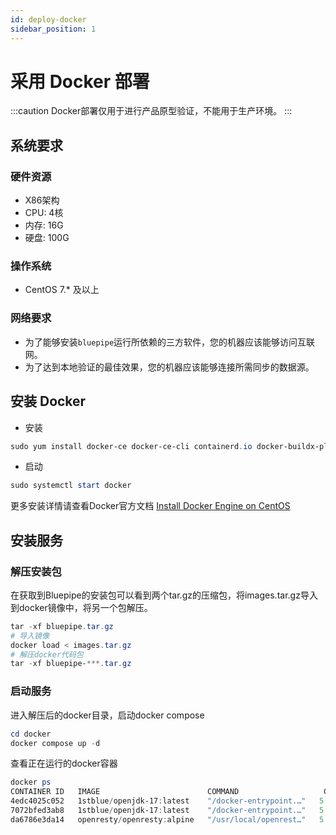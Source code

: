 ```yaml
---
id: deploy-docker
sidebar_position: 1
---
```


# 采用 Docker 部署

:::caution
Docker部署仅用于进行产品原型验证，不能用于生产环境。
:::

## 系统要求

### 硬件资源

* X86架构
* CPU: 4核
* 内存: 16G
* 硬盘: 100G

### 操作系统

* CentOS 7.* 及以上

### 网络要求

* 为了能够安装`bluepipe`运行所依赖的三方软件，您的机器应该能够访问互联网。
* 为了达到本地验证的最佳效果，您的机器应该能够连接所需同步的数据源。

## 安装 Docker
* 安装
```powershell
sudo yum install docker-ce docker-ce-cli containerd.io docker-buildx-plugin docker-compose-plugin
```
* 启动
```powershell
sudo systemctl start docker
```
更多安装详情请查看Docker官方文档
[Install Docker Engine on CentOS](https://docs.docker.com/engine/install/centos/)

## 安装服务
### 解压安装包

在获取到Bluepipe的安装包可以看到两个tar.gz的压缩包，将images.tar.gz导入到docker镜像中，将另一个包解压。

```powershell
tar -xf bluepipe.tar.gz
# 导入镜像
docker load < images.tar.gz
# 解压docker代码包 
tar -xf bluepipe-***.tar.gz
```
### 启动服务
进入解压后的docker目录，启动docker compose

```powershell
cd docker
docker compose up -d
```
查看正在运行的docker容器

```powershell
docker ps
CONTAINER ID   IMAGE                        COMMAND                   CREATED         STATUS         PORTS                                              NAMES
4edc4025c052   1stblue/openjdk-17:latest    "/docker-entrypoint.…"   5 seconds ago   Up 3 seconds                                                      bluepipe-worker-1
7072bfed3ab8   1stblue/openjdk-17:latest    "/docker-entrypoint.…"   5 seconds ago   Up 3 seconds                                                      bluepipe-openapi-1
da6786e3da14   openresty/openresty:alpine   "/usr/local/openrest…"   5 seconds ago   Up 4 seconds   0.0.0.0:443->443/tcp                               bluepipe-resty-1
```
